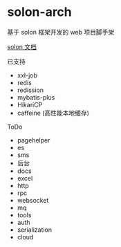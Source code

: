 # solon-arch
基于 solon 框架开发的 web 项目脚手架

[solon 文档](https://solon.noear.org/article/learn-start)

已支持

- xxl-job
- redis
- redission
- mybatis-plus
- HikariCP
- caffeine (高性能本地缓存)

ToDo

- pagehelper
- es
- sms
- 后台
- docs
- excel
- http
- rpc
- websocket
- mq
- tools
- auth
- serialization
- cloud
